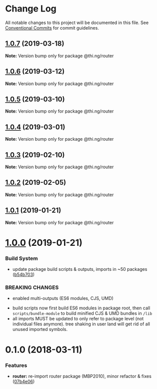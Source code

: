 # Change Log

All notable changes to this project will be documented in this file.
See [Conventional Commits](https://conventionalcommits.org) for commit guidelines.

## [1.0.7](https://github.com/thi-ng/umbrella/compare/@thi.ng/router@1.0.6...@thi.ng/router@1.0.7) (2019-03-18)

**Note:** Version bump only for package @thi.ng/router





## [1.0.6](https://github.com/thi-ng/umbrella/compare/@thi.ng/router@1.0.5...@thi.ng/router@1.0.6) (2019-03-12)

**Note:** Version bump only for package @thi.ng/router





## [1.0.5](https://github.com/thi-ng/umbrella/compare/@thi.ng/router@1.0.4...@thi.ng/router@1.0.5) (2019-03-10)

**Note:** Version bump only for package @thi.ng/router





## [1.0.4](https://github.com/thi-ng/umbrella/compare/@thi.ng/router@1.0.3...@thi.ng/router@1.0.4) (2019-03-01)

**Note:** Version bump only for package @thi.ng/router





## [1.0.3](https://github.com/thi-ng/umbrella/compare/@thi.ng/router@1.0.2...@thi.ng/router@1.0.3) (2019-02-10)

**Note:** Version bump only for package @thi.ng/router





## [1.0.2](https://github.com/thi-ng/umbrella/compare/@thi.ng/router@1.0.1...@thi.ng/router@1.0.2) (2019-02-05)

**Note:** Version bump only for package @thi.ng/router





## [1.0.1](https://github.com/thi-ng/umbrella/compare/@thi.ng/router@1.0.0...@thi.ng/router@1.0.1) (2019-01-21)

**Note:** Version bump only for package @thi.ng/router





# [1.0.0](https://github.com/thi-ng/umbrella/compare/@thi.ng/router@0.1.30...@thi.ng/router@1.0.0) (2019-01-21)


### Build System

* update package build scripts & outputs, imports in ~50 packages ([b54b703](https://github.com/thi-ng/umbrella/commit/b54b703))


### BREAKING CHANGES

* enabled multi-outputs (ES6 modules, CJS, UMD)

- build scripts now first build ES6 modules in package root, then call
  `scripts/bundle-module` to build minified CJS & UMD bundles in `/lib`
- all imports MUST be updated to only refer to package level
  (not individual files anymore). tree shaking in user land will get rid of
  all unused imported symbols.


<a name="0.1.0"></a>
# 0.1.0 (2018-03-11)


### Features

* **router:** re-import router package (MBP2010), minor refactor & fixes ([07b4e06](https://github.com/thi-ng/umbrella/commit/07b4e06))
